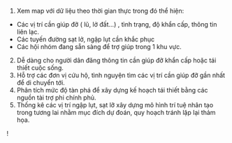 1. Xem map với dữ liệu theo thời gian thực trong đó thể hiện:
- Các vị trí cần giúp đỡ ( lũ, lở đất...) , tình trạng, độ khẩn cấp, thông tin liên lạc.
- Các tuyến đường sạt lở, ngập lụt cần khắc phục
- Các hội nhóm đang sẵn sàng để trợ giúp trong 1 khu vực.
2. Dễ dàng cho người dân đăng thông tin cần giúp đỡ khẩn cấp hoặc tái thiết cuộc sống.
3. Hỗ trợ các đơn vị cứu hộ, tình nguyện tìm các vị trí cần giúp đỡ gần nhất để di chuyển tới.
4. Phân tích mức độ tàn phá để xây dựng kế hoạch tái thiết bằng các nguồn tài trợ phi chính phủ.
5. Thống kê các vị trí ngập lụt, sạt lỡ xây dựng mô hình trí tuệ nhân tạo trong tương lai nhằm mục đích dự đoán, quy hoạch tránh lặp lại thảm họa.

!